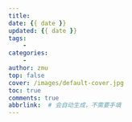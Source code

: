 ```yaml
---
title: 
date: {{ date }}
updated: {{ date }}
tags: 
    -
categories: 
    -
author: zmu
top: false
cover: /images/default-cover.jpg
toc: true
comments: true
abbrlink:  # 会自动生成，不需要手填
---
```

